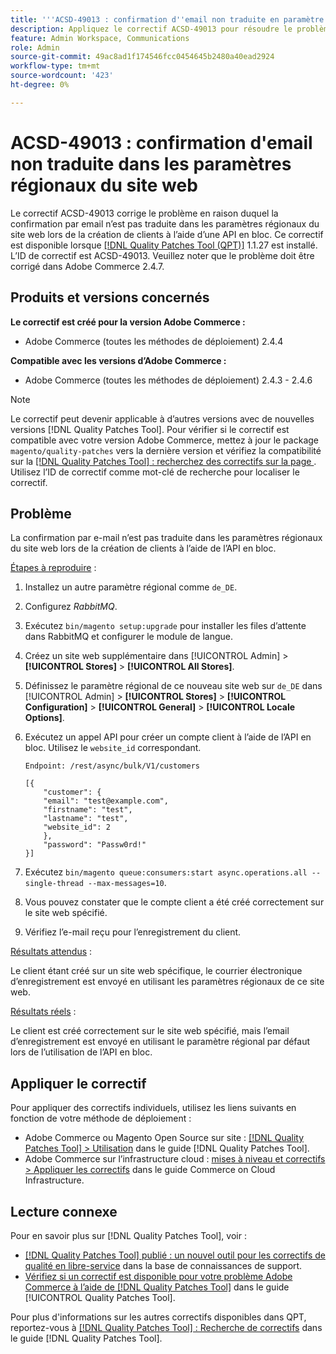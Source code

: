 ```yaml
---
title: '''ACSD-49013 : confirmation d''email non traduite en paramètre régional du site web'''
description: Appliquez le correctif ACSD-49013 pour résoudre le problème Adobe Commerce en raison duquel la confirmation par courrier électronique n’est pas traduite dans les paramètres régionaux du site web lors de la création de clients à l’aide de l’API en bloc.
feature: Admin Workspace, Communications
role: Admin
source-git-commit: 49ac8ad1f174546fcc0454645b2480a40ead2924
workflow-type: tm+mt
source-wordcount: '423'
ht-degree: 0%

---
```


# ACSD-49013 : confirmation d&#39;email non traduite dans les paramètres régionaux du site web

Le correctif ACSD-49013 corrige le problème en raison duquel la confirmation par email n’est pas traduite dans les paramètres régionaux du site web lors de la création de clients à l’aide d’une API en bloc. Ce correctif est disponible lorsque [[!DNL Quality Patches Tool (QPT)]](https://experienceleague.adobe.com/en/docs/commerce-knowledge-base/kb/announcements/commerce-announcements/magento-quality-patches-released-new-tool-to-self-serve-quality-patches) 1.1.27 est installé. L’ID de correctif est ACSD-49013. Veuillez noter que le problème doit être corrigé dans Adobe Commerce 2.4.7.

## Produits et versions concernés

**Le correctif est créé pour la version Adobe Commerce :**

* Adobe Commerce (toutes les méthodes de déploiement) 2.4.4

**Compatible avec les versions d’Adobe Commerce :**

* Adobe Commerce (toutes les méthodes de déploiement) 2.4.3 - 2.4.6

>[!NOTE]
>
>Le correctif peut devenir applicable à d’autres versions avec de nouvelles versions [!DNL Quality Patches Tool]. Pour vérifier si le correctif est compatible avec votre version Adobe Commerce, mettez à jour le package `magento/quality-patches` vers la dernière version et vérifiez la compatibilité sur la [[!DNL Quality Patches Tool] : recherchez des correctifs sur la page ](https://experienceleague.adobe.com/tools/commerce-quality-patches/index.html). Utilisez l’ID de correctif comme mot-clé de recherche pour localiser le correctif.

## Problème

La confirmation par e-mail n’est pas traduite dans les paramètres régionaux du site web lors de la création de clients à l’aide de l’API en bloc.

<u>Étapes à reproduire</u> :

1. Installez un autre paramètre régional comme `de_DE`.
1. Configurez *RabbitMQ*.
1. Exécutez `bin/magento setup:upgrade` pour installer les files d’attente dans RabbitMQ et configurer le module de langue.
1. Créez un site web supplémentaire dans [!UICONTROL Admin] > **[!UICONTROL Stores]** > **[!UICONTROL All Stores]**.
1. Définissez le paramètre régional de ce nouveau site web sur `de_DE` dans [!UICONTROL Admin] > **[!UICONTROL Stores]** > **[!UICONTROL Configuration]** > **[!UICONTROL General]** > **[!UICONTROL Locale Options]**.
1. Exécutez un appel API pour créer un compte client à l’aide de l’API en bloc. Utilisez le `website_id` correspondant.

   `Endpoint: /rest/async/bulk/V1/customers`

   ```
   [{
       "customer": {
       "email": "test@example.com",
       "firstname": "test",
       "lastname": "test",
       "website_id": 2
       },
       "password": "Passw0rd!"
   }]
   ```

1. Exécutez `bin/magento queue:consumers:start async.operations.all --single-thread --max-messages=10`.
1. Vous pouvez constater que le compte client a été créé correctement sur le site web spécifié.
1. Vérifiez l’e-mail reçu pour l’enregistrement du client.

<u>Résultats attendus</u> :

Le client étant créé sur un site web spécifique, le courrier électronique d’enregistrement est envoyé en utilisant les paramètres régionaux de ce site web.

<u>Résultats réels</u> :

Le client est créé correctement sur le site web spécifié, mais l’email d’enregistrement est envoyé en utilisant le paramètre régional par défaut lors de l’utilisation de l’API en bloc.

## Appliquer le correctif

Pour appliquer des correctifs individuels, utilisez les liens suivants en fonction de votre méthode de déploiement :

* Adobe Commerce ou Magento Open Source sur site : [[!DNL Quality Patches Tool] > Utilisation](https://experienceleague.adobe.com/docs/commerce-operations/tools/quality-patches-tool/usage.html) dans le guide [!DNL Quality Patches Tool].
* Adobe Commerce sur l’infrastructure cloud : [mises à niveau et correctifs > Appliquer les correctifs](https://experienceleague.adobe.com/docs/commerce-cloud-service/user-guide/develop/upgrade/apply-patches.html) dans le guide Commerce on Cloud Infrastructure.

## Lecture connexe

Pour en savoir plus sur [!DNL Quality Patches Tool], voir :

* [[!DNL Quality Patches Tool] publié : un nouvel outil pour les correctifs de qualité en libre-service](https://experienceleague.adobe.com/en/docs/commerce-knowledge-base/kb/announcements/commerce-announcements/magento-quality-patches-released-new-tool-to-self-serve-quality-patches) dans la base de connaissances de support.
* [Vérifiez si un correctif est disponible pour votre problème Adobe Commerce à l’aide de  [!DNL Quality Patches Tool]](/help/tools/quality-patches-tool/patches-available-in-qpt/check-patch-for-magento-issue-with-magento-quality-patches.md) dans le guide [!UICONTROL Quality Patches Tool].


Pour plus d&#39;informations sur les autres correctifs disponibles dans QPT, reportez-vous à [[!DNL Quality Patches Tool] : Recherche de correctifs](https://experienceleague.adobe.com/tools/commerce-quality-patches/index.html) dans le guide [!DNL Quality Patches Tool].
